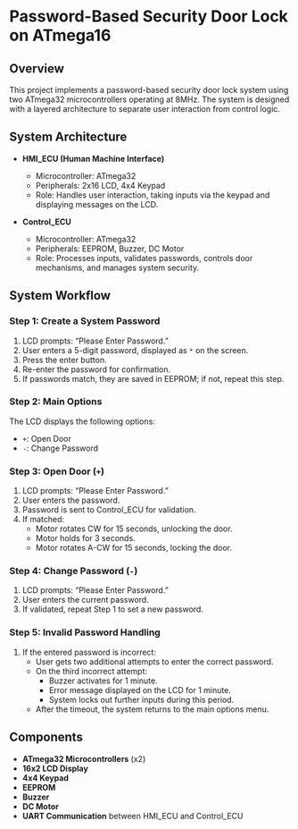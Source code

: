 # Password-Based Security Door Lock on ATmega16

## Overview
This project implements a password-based security door lock system using two ATmega32 microcontrollers operating at 8MHz. The system is designed with a layered architecture to separate user interaction from control logic.

## System Architecture
- **HMI_ECU (Human Machine Interface)**
  - Microcontroller: ATmega32
  - Peripherals: 2x16 LCD, 4x4 Keypad
  - Role: Handles user interaction, taking inputs via the keypad and displaying messages on the LCD.
  
- **Control_ECU**
  - Microcontroller: ATmega32
  - Peripherals: EEPROM, Buzzer, DC Motor
  - Role: Processes inputs, validates passwords, controls door mechanisms, and manages system security.

## System Workflow

### Step 1: Create a System Password
1. LCD prompts: “Please Enter Password.”
2. User enters a 5-digit password, displayed as `*` on the screen.
3. Press the enter button.
4. Re-enter the password for confirmation.
5. If passwords match, they are saved in EEPROM; if not, repeat this step.

### Step 2: Main Options
The LCD displays the following options:
- `+`: Open Door
- `-`: Change Password

### Step 3: Open Door (`+`)
1. LCD prompts: “Please Enter Password.”
2. User enters the password.
3. Password is sent to Control_ECU for validation.
4. If matched:
   - Motor rotates CW for 15 seconds, unlocking the door.
   - Motor holds for 3 seconds.
   - Motor rotates A-CW for 15 seconds, locking the door.

### Step 4: Change Password (`-`)
1. LCD prompts: “Please Enter Password.”
2. User enters the current password.
3. If validated, repeat Step 1 to set a new password.

### Step 5: Invalid Password Handling
1. If the entered password is incorrect:
   - User gets two additional attempts to enter the correct password.
   - On the third incorrect attempt:
     - Buzzer activates for 1 minute.
     - Error message displayed on the LCD for 1 minute.
     - System locks out further inputs during this period.
   - After the timeout, the system returns to the main options menu.

## Components
- **ATmega32 Microcontrollers** (x2)
- **16x2 LCD Display**
- **4x4 Keypad**
- **EEPROM**
- **Buzzer**
- **DC Motor**
- **UART Communication** between HMI_ECU and Control_ECU


